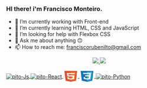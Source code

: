 ### HI there! i'm Francisco Monteiro.

- 🔭 I’m currently working with Front-end
- 🌱 I’m currently learning HTML, CSS and JavaScript
- 🤔 I’m looking for help with Flexbox CSS
- 💬 Ask me about anything 🙃
- 📫 How to reach me: franciscorubenilto@gmail.com

<div align="center">
  <a href="https://github.com/Pito900">
  <img height="180em" src="https://github-readme-stats.vercel.app/api?username=Pito900&show_icons=true&theme=vision-friendly-dark&include_all_commits=true&count_private=true"/>
  <img height="180em" src="https://github-readme-stats.vercel.app/api/top-langs/?username=Pito900&layout=compact&langs_count=7&theme=vision-friendly-dark"/>
</div>
    
  <div style="display: inline_block"><br>
  <img align="center" alt="pito-Js" height="30" width="40" src="https://cdn.jsdelivr.net/gh/devicons/devicon/icons/javascript/javascript-plain.svg" />
  <img align="center" alt="pito-React" height="30" width="40"  src="https://cdn.jsdelivr.net/gh/devicons/devicon/icons/react/react-original.svg" />
  <img align="center" alt="pito-HTML" height="30" width="40" src="https://raw.githubusercontent.com/devicons/devicon/master/icons/html5/html5-original.svg">
  <img align="center" alt="pito-CSS" height="30" width="40" src="https://raw.githubusercontent.com/devicons/devicon/master/icons/css3/css3-original.svg">
  <img align="center" alt="pito-Python" height="30" width="40" src="https://cdn.jsdelivr.net/gh/devicons/devicon/icons/python/python-original.svg" />
    </div>
